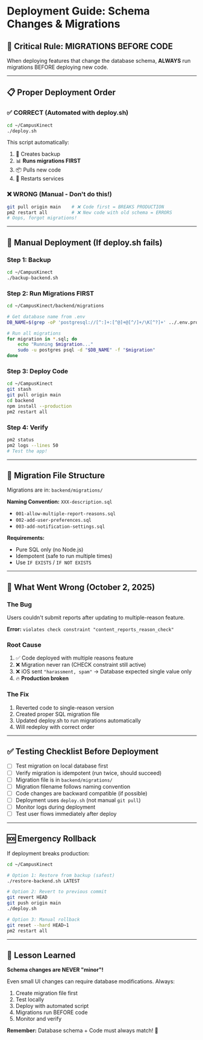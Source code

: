 # Deployment Guide: Schema Changes & Migrations

## 🎯 Critical Rule: **MIGRATIONS BEFORE CODE**

When deploying features that change the database schema, **ALWAYS** run migrations BEFORE deploying new code.

---

## 📋 Proper Deployment Order

### ✅ CORRECT (Automated with deploy.sh)
```bash
cd ~/CampusKinect
./deploy.sh
```

This script automatically:
1. 💾 Creates backup
2. 📊 **Runs migrations FIRST**
3. 📦 Pulls new code
4. 🔄 Restarts services

### ❌ WRONG (Manual - Don't do this!)
```bash
git pull origin main    # ❌ Code first = BREAKS PRODUCTION
pm2 restart all         # ❌ New code with old schema = ERRORS
# Oops, forgot migrations!
```

---

## 🔧 Manual Deployment (If deploy.sh fails)

### Step 1: Backup
```bash
cd ~/CampusKinect
./backup-backend.sh
```

### Step 2: Run Migrations FIRST
```bash
cd ~/CampusKinect/backend/migrations

# Get database name from .env
DB_NAME=$(grep -oP 'postgresql://[^:]+:[^@]+@[^/]+/\K[^?]+' ../.env.production)

# Run all migrations
for migration in *.sql; do
    echo "Running $migration..."
    sudo -u postgres psql -d "$DB_NAME" -f "$migration"
done
```

### Step 3: Deploy Code
```bash
cd ~/CampusKinect
git stash
git pull origin main
cd backend
npm install --production
pm2 restart all
```

### Step 4: Verify
```bash
pm2 status
pm2 logs --lines 50
# Test the app!
```

---

## 📁 Migration File Structure

Migrations are in: `backend/migrations/`

**Naming Convention:** `XXX-description.sql`
- `001-allow-multiple-report-reasons.sql`
- `002-add-user-preferences.sql`
- `003-add-notification-settings.sql`

**Requirements:**
- Pure SQL only (no Node.js)
- Idempotent (safe to run multiple times)
- Use `IF EXISTS` / `IF NOT EXISTS`

---

## 🚨 What Went Wrong (October 2, 2025)

### The Bug
Users couldn't submit reports after updating to multiple-reason feature.

**Error:** `violates check constraint "content_reports_reason_check"`

### Root Cause
1. ✅ Code deployed with multiple reasons feature
2. ❌ Migration never ran (CHECK constraint still active)
3. ❌ iOS sent `"harassment, spam"` → Database expected single value only
4. 🔥 **Production broken**

### The Fix
1. Reverted code to single-reason version
2. Created proper SQL migration file
3. Updated deploy.sh to run migrations automatically
4. Will redeploy with correct order

---

## ✅ Testing Checklist Before Deployment

- [ ] Test migration on local database first
- [ ] Verify migration is idempotent (run twice, should succeed)
- [ ] Migration file is in `backend/migrations/`
- [ ] Migration filename follows naming convention
- [ ] Code changes are backward compatible (if possible)
- [ ] Deployment uses `deploy.sh` (not manual `git pull`)
- [ ] Monitor logs during deployment
- [ ] Test user flows immediately after deploy

---

## 🆘 Emergency Rollback

If deployment breaks production:

```bash
cd ~/CampusKinect

# Option 1: Restore from backup (safest)
./restore-backend.sh LATEST

# Option 2: Revert to previous commit
git revert HEAD
git push origin main
./deploy.sh

# Option 3: Manual rollback
git reset --hard HEAD~1
pm2 restart all
```

---

## 📝 Lesson Learned

**Schema changes are NEVER "minor"!**

Even small UI changes can require database modifications. Always:
1. Create migration file first
2. Test locally
3. Deploy with automated script
4. Migrations run BEFORE code
5. Monitor and verify

**Remember:** Database schema + Code must always match! 🎯 